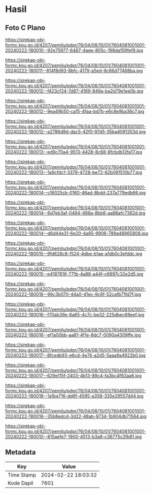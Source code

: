 # Hasil

## Foto C Plano

https://sirekap-obj-formc.kpu.go.id/4207/pemilu/pdpr/76/04/08/10/01/7604081001001-20240222-180010--92e75977-6487-4aee-805c-198da159fef9.jpg

https://sirekap-obj-formc.kpu.go.id/4207/pemilu/pdpr/76/04/08/10/01/7604081001001-20240222-180011--814f8d93-8bfc-4179-a5ed-9c66d77468ba.jpg

https://sirekap-obj-formc.kpu.go.id/4207/pemilu/pdpr/76/04/08/10/01/7604081001001-20240222-180012--f423cf24-7d87-4169-849a-ba2d79e1ee0b.jpg

https://sirekap-obj-formc.kpu.go.id/4207/pemilu/pdpr/76/04/08/10/01/7604081001001-20240222-180012--9ea49b50-ca15-4faa-bd7b-e6c8e9ba36c7.jpg

https://sirekap-obj-formc.kpu.go.id/4207/pemilu/pdpr/76/04/08/10/01/7604081001001-20240222-180012--a2786d9d-dac5-42f0-97d5-35ba4091353d.jpg

https://sirekap-obj-formc.kpu.go.id/4207/pemilu/pdpr/76/04/08/10/01/7604081001001-20240222-180013--ed9c70a4-9513-4428-8c68-8fcbdb12fa17.jpg

https://sirekap-obj-formc.kpu.go.id/4207/pemilu/pdpr/76/04/08/10/01/7604081001001-20240222-180013--1a9cfdc1-3379-4728-be72-62b091510b77.jpg

https://sirekap-obj-formc.kpu.go.id/4207/pemilu/pdpr/76/04/08/10/01/7604081001001-20240222-180014--c16025cb-0160-46ad-8bdd-237a779edb66.jpg

https://sirekap-obj-formc.kpu.go.id/4207/pemilu/pdpr/76/04/08/10/01/7604081001001-20240222-180014--6d7eb3af-0484-488a-8bb6-aa86afc7382d.jpg

https://sirekap-obj-formc.kpu.go.id/4207/pemilu/pdpr/76/04/08/10/01/7604081001001-20240222-180014--d6d44e31-6e20-4a65-9906-789a48965808.jpg

https://sirekap-obj-formc.kpu.go.id/4207/pemilu/pdpr/76/04/08/10/01/7604081001001-20240222-180015--9fd628c8-f524-4dbe-b1ae-a1db0c3efddc.jpg

https://sirekap-obj-formc.kpu.go.id/4207/pemilu/pdpr/76/04/08/10/01/7604081001001-20240222-180015--e4187816-771b-4a88-a44f-c6897c32e2d5.jpg

https://sirekap-obj-formc.kpu.go.id/4207/pemilu/pdpr/76/04/08/10/01/7604081001001-20240222-180016--99c3b070-44a0-41ec-9c6f-52cafb71fd7f.jpg

https://sirekap-obj-formc.kpu.go.id/4207/pemilu/pdpr/76/04/08/10/01/7604081001001-20240222-180016--f70ab39e-6a65-4c7c-be32-225dbec69eef.jpg

https://sirekap-obj-formc.kpu.go.id/4207/pemilu/pdpr/76/04/08/10/01/7604081001001-20240222-180016--ef1a00bb-aa81-4f1e-8dc7-0090a4309ffe.jpg

https://sirekap-obj-formc.kpu.go.id/4207/pemilu/pdpr/76/04/08/10/01/7604081001001-20240222-180017--8fcedb93-e6cd-4e74-a2d5-5aaa9a4922b0.jpg

https://sirekap-obj-formc.kpu.go.id/4207/pemilu/pdpr/76/04/08/10/01/7604081001001-20240222-180017--629e115f-2403-4b13-89c4-fa3bc4f92aa6.jpg

https://sirekap-obj-formc.kpu.go.id/4207/pemilu/pdpr/76/04/08/10/01/7604081001001-20240222-180018--1a1be716-dd6f-4595-a358-335e29557d44.jpg

https://sirekap-obj-formc.kpu.go.id/4207/pemilu/pdpr/76/04/08/10/01/7604081001001-20240222-180018--35b8edcd-3d22-48ab-9734-1b904db71564.jpg

https://sirekap-obj-formc.kpu.go.id/4207/pemilu/pdpr/76/04/08/10/01/7604081001001-20240222-180010--815aefe7-1900-4513-b3a8-c36775c2fb81.jpg


## Metadata

| Key        | Value               |
| ---------- | ------------------- |
| Time Stamp | 2024-02-22 18:03:32 |
| Kode Dapil | 7601                |



